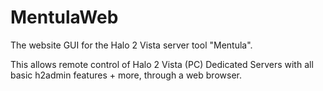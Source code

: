 # MentulaWeb
The website GUI for the Halo 2 Vista server tool "Mentula".

This allows remote control of Halo 2 Vista (PC) Dedicated Servers with all basic h2admin features + more, through a web browser.
